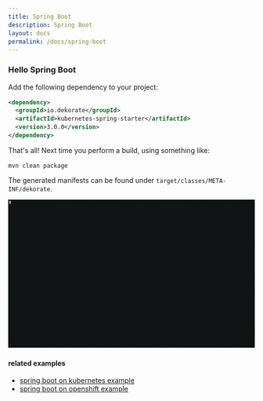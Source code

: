 ```yaml
---
title: Spring Boot
description: Spring Boot
layout: docs
permalink: /docs/spring-boot
---
```


### Hello Spring Boot

Add the following dependency to your project:

```xml
<dependency>
  <groupId>io.dekorate</groupId>
  <artifactId>kubernetes-spring-starter</artifactId>
  <version>3.0.0</version>
</dependency>
```

That's all! Next time you perform a build, using something like:

    mvn clean package

The generated manifests can be found under `target/classes/META-INF/dekorate`.

![asciicast](../images/dekorate-spring-hello-world.gif "Dekorate Spring Boot Hello World Asciicast")

#### related examples
- [spring boot on kubernetes example](https://github.com/dekorateio/dekorate/tree/main/examples/spring-boot-on-kubernetes-example)
- [spring boot on openshift example](https://github.com/dekorateio/dekorate/tree/main/examples/spring-boot-on-openshift-example)

